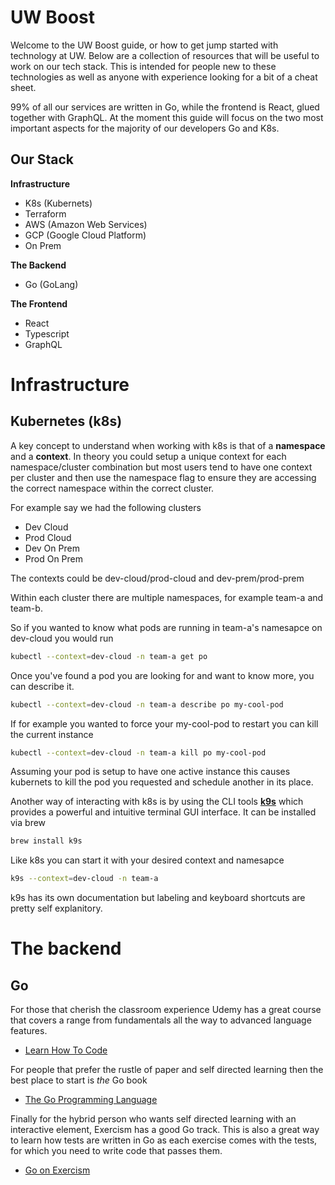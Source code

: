 # UW Boost

Welcome to the UW Boost guide, or how to get jump started with technology at UW. Below are a collection of resources that will be useful to work on our tech stack. This is intended for people new to these technologies as well as anyone with experience looking for a bit of a cheat sheet.

99% of all our services are written in Go, while the frontend is React, glued together with GraphQL. At the moment this guide will focus on the two most important aspects for the majority of our developers Go and K8s.

## Our Stack

**Infrastructure**
- K8s (Kubernets)
- Terraform
- AWS (Amazon Web Services)
- GCP (Google Cloud Platform)
- On Prem

**The Backend**
- Go (GoLang)

**The Frontend**
- React
- Typescript
- GraphQL

# Infrastructure

## Kubernetes (k8s)

A key concept to understand when working with k8s is that of a **namespace** and a **context**. In theory you could setup a unique context for each namespace/cluster combination but most users tend to have one context per cluster and then use the namespace flag to ensure they are accessing the correct namespace within the correct cluster.

For example say we had the following clusters

- Dev Cloud
- Prod Cloud
- Dev On Prem
- Prod On Prem

The contexts could be dev-cloud/prod-cloud and dev-prem/prod-prem

Within each cluster there are multiple namespaces, for example team-a and team-b.

So if you wanted to know what pods are running in team-a's namesapce on dev-cloud you would run

```sh
kubectl --context=dev-cloud -n team-a get po
```

Once you've found a pod you are looking for and want to know more, you can describe it.

```sh
kubectl --context=dev-cloud -n team-a describe po my-cool-pod
```

If for example you wanted to force your my-cool-pod to restart you can kill the current instance

```sh
kubectl --context=dev-cloud -n team-a kill po my-cool-pod
```

Assuming your pod is setup to have one active instance this causes kubernets to kill the pod you requested and schedule another in its place.

Another way of interacting with k8s is by using the CLI tools [**k9s**](https://k9scli.io) which provides a powerful and intuitive terminal GUI interface. It can be installed via brew

```sh
brew install k9s
```

Like k8s you can start it with your desired context and namesapce

```sh
k9s --context=dev-cloud -n team-a
```

k9s has its own documentation but labeling and keyboard shortcuts are pretty self explanitory.

# The backend

## Go

For those that cherish the classroom experience Udemy has a great course that covers a range from fundamentals all the way to advanced language features.

- [Learn How To Code](https://www.udemy.com/course/learn-how-to-code/)

For people that prefer the rustle of paper and self directed learning then the best place to start is _the_ Go book

- [The Go Programming Language](http://www.gopl.io/)

Finally for the hybrid person who wants self directed learning with an interactive element, Exercism has a good Go track. This is also a great way to learn how tests are written in Go as each exercise comes with the tests, for which you need to write code that passes them.

- [Go on Exercism](https://exercism.org/tracks/go)
